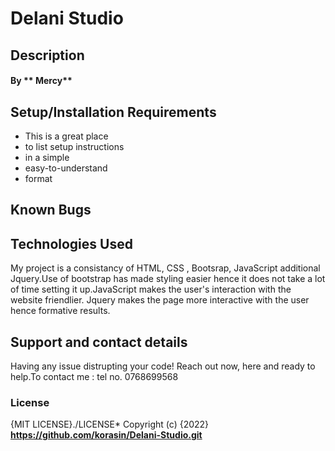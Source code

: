 # Delani Studio
## Description

#### By ** Mercy**
## Setup/Installation Requirements
* This is a great place
* to list setup instructions
* in a simple
* easy-to-understand
* format
  
## Known Bugs

## Technologies Used
My project is a consistancy of HTML, CSS , Bootsrap, JavaScript additional Jquery.Use of bootstrap has made styling easier hence it does not take a lot of time setting it up.JavaScript makes the user's interaction with the website friendlier. Jquery makes the page more interactive with the user hence formative results.
## Support and contact details
Having any issue distrupting your code!
Reach out now, here and ready to help.To contact me :
tel no. 0768699568
### License
{MIT LICENSE}./LICENSE*
Copyright (c) {2022} **https://github.com/korasin/Delani-Studio.git**
